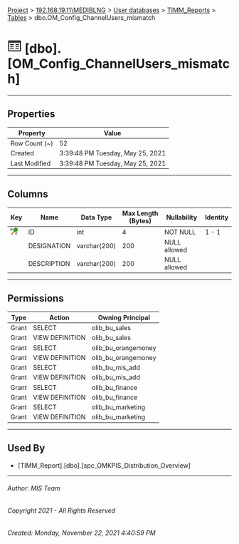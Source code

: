 #### 

[Project](../../../../index.md) > [192.168.19.11\\MEDIBLNG](../../../index.md) > [User databases](../../index.md) > [TIMM_Reports](../index.md) > [Tables](Tables.md) > dbo.OM_Config_ChannelUsers_mismatch

# ![Tables](../../../../Images/Table32.png) [dbo].[OM_Config_ChannelUsers_mismatch]

---

## <a name="#properties"></a>Properties

| Property | Value |
|---|---|
| Row Count (~) | 52 |
| Created | 3:39:48 PM Tuesday, May 25, 2021 |
| Last Modified | 3:39:48 PM Tuesday, May 25, 2021 |


---

## <a name="#columns"></a>Columns

| Key | Name | Data Type | Max Length (Bytes) | Nullability | Identity |
|---|---|---|---|---|---|
| [![Cluster Primary Key PK__OM_Confi__3214EC27811307E0: ID](../../../../Images/pkcluster.png)](#indexes) | ID | int | 4 | NOT NULL | 1 - 1 |
|  | DESIGNATION | varchar(200) | 200 | NULL allowed |  |
|  | DESCRIPTION | varchar(200) | 200 | NULL allowed |  |


---

## <a name="#permissions"></a>Permissions

| Type | Action | Owning Principal |
|---|---|---|
| Grant | SELECT | olib_bu_sales |
| Grant | VIEW DEFINITION | olib_bu_sales |
| Grant | SELECT | olib_bu_orangemoney |
| Grant | VIEW DEFINITION | olib_bu_orangemoney |
| Grant | SELECT | olib_bu_mis_add |
| Grant | VIEW DEFINITION | olib_bu_mis_add |
| Grant | SELECT | olib_bu_finance |
| Grant | VIEW DEFINITION | olib_bu_finance |
| Grant | SELECT | olib_bu_marketing |
| Grant | VIEW DEFINITION | olib_bu_marketing |


---

## <a name="#usedby"></a>Used By

* [TIMM_Report].[dbo].[spc_OMKPIS_Distribution_Overview]


---

###### Author:  MIS Team

###### Copyright 2021 - All Rights Reserved

###### Created: Monday, November 22, 2021 4:40:59 PM


